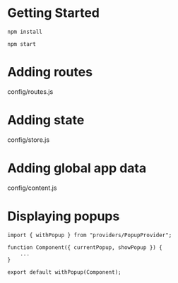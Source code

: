 # Getting Started

```
npm install
```

```
npm start
```

# Adding routes

config/routes.js

# Adding state

config/store.js

# Adding global app data

config/content.js

# Displaying popups

```
import { withPopup } from "providers/PopupProvider";

function Component({ currentPopup, showPopup }) {
    ...
}

export default withPopup(Component);